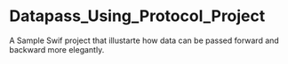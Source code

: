 # Datapass_Using_Protocol_Project

A Sample Swif project that illustarte  how data can be passed forward and backward more elegantly. 
